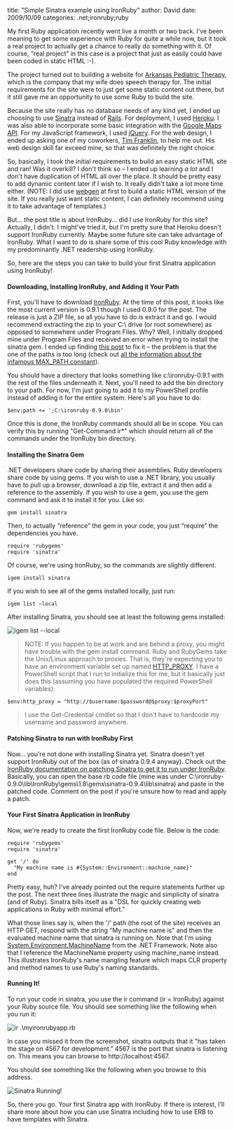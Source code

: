 
title: "Simple Sinatra example using IronRuby"
author: David
date: 2009/10/09
categories: .net;ironruby;ruby

My first Ruby application recently went live a month or two back. I've been meaning to get some experience with Ruby for quite a while now, but it took a real project to actually get a chance to really do something with it. Of course, “real project” in this case is a project that just as easily could have been coded in static HTML :-).

The project turned out to building a website for [Arkansas Pediatric Therapy](http://www.arpediatrictherapy.com/), which is the company that my wife does speech therapy for. The initial requirements for the site were to just get some static content out there, but it still gave me an opportunity to use some Ruby to build the site.

Because the site really has no database needs of any kind yet, I ended up choosing to use [Sinatra](http://www.sinatrarb.com/) instead of [Rails](http://rubyonrails.org/). For deployment, I used [Heroku](http://heroku.com/). I was also able to incorporate some basic integration with the [Google Maps API](http://code.google.com/apis/maps/). For my JavaScript framework, I used [jQuery](http://jquery.com/). For the web design, I ended up asking one of my coworkers, [Tim Franklin](http://www.pureux.com/), to help me out. His web design skill far exceed mine, so that was definitely the right choice.

So, basically, I took the initial requirements to build an easy static HTML site and ran! Was it overkill? I don't think so – I ended up learning *a lot* and I don't have duplication of HTML all over the place. It should be pretty easy to add dynamic content later if I wish to. It really didn't take a lot more time either. (NOTE: I did use [webgen](http://webgen.rubyforge.org/) at first to build a static HTML version of the site. If you really just want static content, I can definitely recommend using it to take advantage of templates.)

But... the post title is about IronRuby... did I use IronRuby for this site? Actually, I didn't. I might've tried it, but I'm pretty sure that Heroku doesn't support IronRuby currently. Maybe some future site can take advantage of IronRuby. What I want to do is share some of this cool Ruby knowledge with my predominantly .NET readership using IronRuby. 

So, here are the steps you can take to build your first Sinatra application using IronRuby!

#### Downloading, Installing IronRuby, and Adding it Your Path

First, you'll have to download [IronRuby](http://www.ironruby.net/). At the time of this post, it looks like the most current version is 0.9.1 though I used 0.9.0 for the post. The release is just a ZIP file, so all you have to do is extract it and go. I would recommend extracting the zip to your C:\ drive (or root somewhere) as opposed to somewhere under Program Files. Why? Well, I initially dropped mine under Program Files and received an error when trying to install the sinatra gem. I ended up finding [this post](http://unplugged.giggio.net/unplugged/category/IronRuby.aspx) to fix it – the problem is that the one of the paths is too long (check out [all the information about the infamous MAX_PATH constant](http://www.google.com/search?q=max_path)).

You should have a directory that looks something like c:\ironruby-0.9.1 with the rest of the files underneath it. Next, you'll need to add the bin directory to your path. For now, I'm just going to add it to my PowerShell profile instead of adding it for the entire system. Here's all you have to do:

    $env:path += ';C:\ironruby-0.9.0\bin'

Once this is done, the IronRuby commands should all be in scope. You can verify this by running "Get-Command ir\*" which should return all of the commands under the IronRuby bin directory.

#### Installing the Sinatra Gem

.NET developers share code by sharing their assemblies. Ruby developers share code by using gems. If you wish to use a .NET library, you usually have to pull up a browser, download a zip file, extract it and then add a reference to the assembly. If you wish to use a gem, you use the gem command and ask it to install it for you. Like so:

    gem install sinatra

Then, to actually “reference” the gem in your code, you just “require” the dependencies you have.

    require 'rubygems'
    require 'sinatra'

Of course, we're using IronRuby, so the commands are slightly different. 

    igem install sinatra

If you wish to see all of the gems installed locally, just run: 

    igem list –local

After installing Sinatra, you should see at least the following gems installed: 

![igem list --local](http://www.mohundro.com/blog/content/binary/WindowsLiveWriter/SimpleSinatraexampleusingIronRuby_8831/image_6.png)

> NOTE: If you happen to be at work and are behind a proxy, you might have trouble with the gem install command. Ruby and RubyGems take the Unix/Linux approach to proxies. That is, they're expecting you to have an environment variable set up named [HTTP_PROXY](http://www.google.com/search?q=http_proxy+environment+variable). I have a PowerShell script that I run to initialize this for me, but it basically just does this (assuming you have populated the required PowerShell variables): 

    $env:http_proxy = "http://$username:$password@$proxy:$proxyPort"

> I use the Get-Credential cmdlet so that I don't have to hardcode my username and password anywhere.

#### Patching Sinatra to run with IronRuby First

Now... you're not done with installing Sinatra yet. Sinatra doesn't yet support IronRuby out of the box (as of sinatra 0.9.4 anyway). Check out the [IronRuby documentation on patching Sinatra to get it to run under IronRuby](http://www.ironruby.net/Documentation/Real_Ruby_Applications/Sinatra). Basically, you can open the base.rb code file (mine was under C:\ironruby-0.9.0\lib\IronRuby\gems\1.8\gems\sinatra-0.9.4\lib\sinatra) and paste in the patched code. Comment on the post if you're unsure how to read and apply a patch.

#### Your First Sinatra Application in IronRuby

Now, we're ready to create the first IronRuby code file. Below is the code: 

    require 'rubygems'
    require 'sinatra' 

    get '/' do
      "My machine name is #{System::Environment::machine_name}"
    end

Pretty easy, huh? I've already pointed out the require statements further up the post. The next three lines illustrate the magic and simplicity of sinatra (and of Ruby). Sinatra bills itself as a "DSL for quickly creating web applications in Ruby with minimal effort."

What those lines say is, when the '/' path (the root of the site) receives an HTTP GET, respond with the string "My machine name is" and then the evaluated machine name that sinatra is running on. Note that I'm using [System.Environment.MachineName](http://msdn.microsoft.com/en-us/library/system.environment.machinename.aspx) from the .NET Framework. Note also that I reference the MachineName property using machine_name instead. This illustrates IronRuby's name mangling feature which maps CLR property and method names to use Ruby's naming standards.

#### Running It!

To run your code in sinatra, you use the ir command (ir = IronRuby) against your Ruby source file. You should see something like the following when you run it:

![ir .\myironrubyapp.rb](http://www.mohundro.com/blog/content/binary/WindowsLiveWriter/SimpleSinatraexampleusingIronRuby_8831/image_5.png)

In case you missed it from the screenshot, sinatra outputs that it "has taken the stage on 4567 for development." 4567 is the port that sinatra is listening on. This means you can browse to http://localhost:4567.

You should see something like the following when you browse to this address.

![Sinatra Running!](http://www.mohundro.com/blog/content/binary/WindowsLiveWriter/SimpleSinatraexampleusingIronRuby_8831/image_9.png)

So, there you go. Your first Sinatra app with IronRuby. If there is interest, I'll share more about how you can use Sinatra including how to use ERB to have templates with Sinatra.

